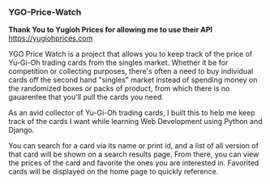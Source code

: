### YGO-Price-Watch

**Thank You to Yugioh Prices for allowing me to use their API**
https://yugiohprices.com 



YGO Price Watch is a project that allows you to keep track of the price of Yu-Gi-Oh trading cards from the singles market. Whether it be for competition or collecting purposes, there's often a need to buy individual cards off the second hand "singles" market instead of spending money on the randomized boxes or packs of product, from which there is no gauarentee that you'll pull the cards you need.


As an avid collector of Yu-Gi-Oh trading cards, I built this to help me keep track of the cards I want while learning Web Development using Python and Django.

You can search for a card via its name or print id, and a list of all version of that card will be shown on a search results page. From there, you can view the prices of the card and favorite the ones you are interested in. Favorited cards will be displayed on the home page to quickly reference.



